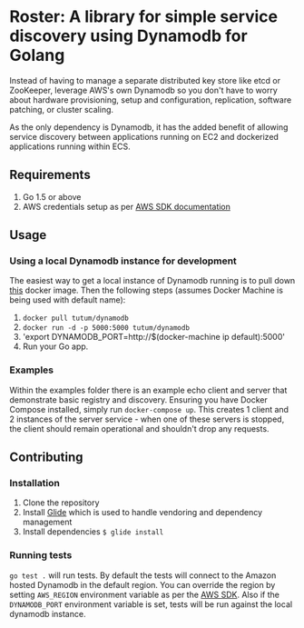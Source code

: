 # Roster: A library for simple service discovery using Dynamodb for Golang

Instead of having to manage a separate distributed key store like etcd or ZooKeeper, leverage AWS's own Dynamodb so you don't have to worry about hardware provisioning, setup and configuration, replication, software patching, or cluster scaling.

As the only dependency is Dynamodb, it has the added benefit of allowing service discovery between applications running on EC2 and dockerized applications running within ECS.

## Requirements

1. Go 1.5 or above
2. AWS credentials setup as per [AWS SDK documentation](https://github.com/aws/aws-sdk-go)

## Usage

### Using a local Dynamodb instance for development

The easiest way to get a local instance of Dynamodb running is to pull down [this](https://hub.docker.com/r/tutum/dynamodb/) docker image. Then the following steps (assumes Docker Machine is being used with default name):

1. `docker pull tutum/dynamodb`
2. `docker run -d -p 5000:5000 tutum/dynamodb`
3. 'export DYNAMODB_PORT=http://$(docker-machine ip default):5000'
4. Run your Go app.

### Examples

Within the examples folder there is an example echo client and server that demonstrate basic registry and discovery. Ensuring you have Docker Compose installed, simply run `docker-compose up`. This creates 1 client and 2 instances of the server service - when one of these servers is stopped, the client should remain operational and shouldn't drop any requests.

## Contributing

### Installation

1. Clone the repository
2. Install [Glide](https://github.com/Masterminds/glide) which is used to handle vendoring and dependency management
3. Install dependencies `$ glide install`

### Running tests

`go test .` will run tests. By default the tests will connect to the Amazon hosted Dynamodb in the default region. You can override the region by setting `AWS_REGION` environment variable as per the [AWS SDK](https://github.com/aws/aws-sdk-go). Also if the `DYNAMODB_PORT` environment variable is set, tests will be run against the local dynamodb instance.
